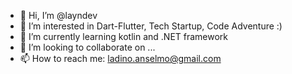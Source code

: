 - 👋 Hi, I’m @layndev
- 👀 I’m interested in Dart-Flutter, Tech Startup, Code Adventure :)
- 🌱 I’m currently learning kotlin and .NET framework
- 💞️ I’m looking to collaborate on ...
- 📫 How to reach me: ladino.anselmo@gmail.com

<!---
layndev/layndev is a ✨ special ✨ repository because its `README.md` (this file) appears on your GitHub profile.
You can click the Preview link to take a look at your changes.
--->
